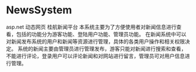 # NewsSystem
asp.net 动态网页  桂航新闻平台
本系统主要为了方便使用者对新闻信息进行查看，包括的功能分为游客功能、登陆用户功能、管理员功能。
在新闻系统中可以对新闻发布系统的用户和新闻等资源进行管理，具体的各类用户操作和相关权限决定。
系统的新闻主要由管理员进行管理发布，游客只能对新闻进行搜索和查看，不能进行评论，登录用户可以评论新闻和对网站进行留言，管理员可对用户信息进行管理。

